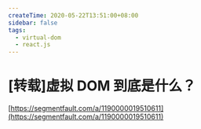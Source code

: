```yaml
---
createTime: 2020-05-22T13:51:00+08:00
sidebar: false
tags:
  - virtual-dom
  - react.js
---
```


# [转载]虚拟 DOM 到底是什么？

<ArticleMeta />

[https://segmentfault.com/a/1190000019510611](https://segmentfault.com/a/1190000019510611)
